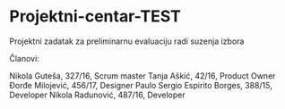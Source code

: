 # Projektni-centar-TEST
Projektni zadatak za preliminarnu evaluaciju radi suzenja izbora

Članovi:

Nikola Guteša, 327/16, Scrum master
Tanja Aškić, 42/16, Product Owner
Đorđe Milojević, 456/17, Designer
Paulo Sergio Espirito Borges, 388/15, Developer
Nikola Radunović, 487/16, Developer
